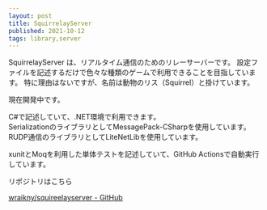 ```yaml
---
layout: post
title: SquirrelayServer
published: 2021-10-12
tags: library,server
---
```


SquirrelayServer は、リアルタイム通信のためのリレーサーバーです。 設定ファイルを記述するだけで色々な種類のゲームで利用できることを目指しています。 
特に理由はないですが、名前は動物のリス（Squirrel）と掛けています。

現在開発中です。

C#で記述していて、.NET環境で利用できます。  
SerializationのライブラリとしてMessagePack-CSharpを使用しています。  
RUDP通信のライブラリとしてLiteNetLibを使用しています。

xunitとMoqを利用した単体テストを記述していて、GitHub Actionsで自動実行しています。

リポジトリはこちら

[wraikny/squireelayserver - GitHub](https://github.com/wraikny/SquirrelayServer)
